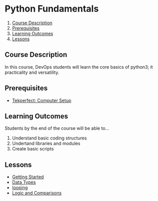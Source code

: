 # Python Fundamentals

1. [Course Description](#course-description)
2. [Prerequisites](#prerequisites)
3. [Learning Outcomes](#learning-outcomes)
4. [Lessons](#lessons)

## Course Description

In this course, DevOps students will learn the core basics of python3; it practicality and versatility.

## Prerequisites

* [Tekperfect: Computer Setup](lessons/computer-setup.md)

## Learning Outcomes

Students by the end of the course will be able to...

1. Understand basic coding structures
1. Undertand libraries and modules
1. Create basic scripts

## Lessons

- [Getting Started](courses/05-Programming/lessons/getting-started.md)
- [Data Types](courses/05-Programming/lessons/data-structures.md)
- [looping](courses/05-Programming/lessons/math-and-looping.md)
- [Logic and Comparisons](courses/05-Programming/lessons/variables-and-data-structures.md)